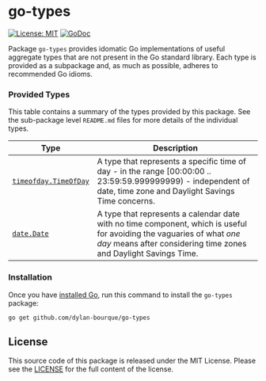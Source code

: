 # go-types

[![License: MIT](https://img.shields.io/badge/License-MIT-yellow.svg)](https://github.com/dylan-bourque/go-types/blob/master/LICENSE)
[![GoDoc](https://godoc.org/github.com/dylan-bourque/go-types?status.svg)](https://godoc.org/github.com/dylan-bourque/go-types)

Package `go-types` provides idomatic Go implementations of useful aggregate types that are not present in the Go standard library.  Each type is provided as a subpackage and, as much as possible, adheres to recommended Go idioms.

### Provided Types
This table contains a summary of the types provided by this package.  See the sub-package level `README.md` files for more details of the individual types.

| Type | Description |
|------|-------------|
| [`timeofday.TimeOfDay`](timeofday/README.md) | A type that represents a specific time of day - in the range [00:00:00 .. 23:59:59.999999999) - independent of date, time zone and Daylight Savings Time concerns. |
| [`date.Date`](date/README.md) | A type that represents a calendar date with no time component, which is useful for avoiding the vaguaries of what _one day_ means after considering time zones and Daylight Savings Time.|

### Installation

Once you have [installed Go][golang-install], run this command
to install the `go-types` package:

    go get github.com/dylan-bourque/go-types


## License

This source code of this package is released under the MIT License. Please see
the [LICENSE](https://github.com/dylan-bourque/go-types/blob/master/LICENSE) for the full
content of the license.

[golang-install]: http://golang.org/doc/install.html
[sv]: http://semver.org/
